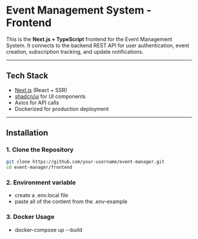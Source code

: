 # Event Management System - Frontend

This is the **Next.js + TypeScript** frontend for the Event Management System. It connects to the backend REST API for user authentication, event creation, subscription tracking, and update notifications.

---

## Tech Stack

- [Next.js](https://nextjs.org/) (React + SSR)
- [shadcn/ui](https://ui.shadcn.com/) for UI components
- Axios for API calls
- Dockerized for production deployment

---

## Installation

### 1. Clone the Repository

```bash
git clone https://github.com/your-username/event-manager.git
cd event-manager/frontend

```

### 2. Environment variable

- create a .env.local file
- paste all of the content from the .env-example

### 3. Docker Usage

- docker-compose up --build
